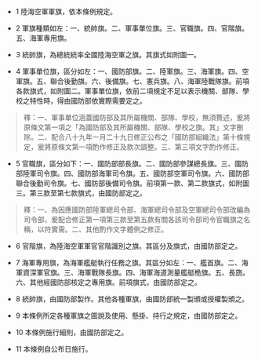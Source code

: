 * 1 陸海空軍軍旗，依本條例規定。

* 2 軍旗種類如左：一、統帥旗。二、軍事單位旗。三、官職旗。四、官階旗。五、海軍專用旗。

* 3 統帥旗，為總統統率全國陸海空軍之旗。其旗式如附圖一。

* 4 軍事單位旗，區分如左：一、國防部旗。二、陸軍旗。三、海軍旗。四、空軍旗。五、聯合後勤旗。六、後備旗。七、憲兵旗。八、海軍陸戰隊旗。前項各款旗式，如附圖二。軍事單位旗，依前二項規定不足以表示機關、部隊、學校之特性時，得由國防部依實際需要定之。

> 釋：一、軍事單位涵蓋國防部及其所屬機關、部隊、學校，無須贅述，爰將原條文第一項之「為國防部及其所屬機關、部隊、學校之旗。其」文字刪除。二、配合八十九年一月二十九日修正公布之「國防部組織法」第十條規定，爰將原條文第一項酌作修正及款次調整。三、第三項文字酌作修正。

* 5 官職旗，區分如下：一、國防部部長旗。二、國防部參謀總長旗。三、國防部陸軍司令旗。四、國防部海軍司令旗。五、國防部空軍司令旗。六、國防部聯合後勤司令旗。七、國防部後備司令旗。前項第一款、第二款旗式，如附圖三。第三款至第七款旗式，由國防部定之。

> 釋：一、為因應國防部陸軍總司令部、海軍總司令部及空軍總司令部改編為司令部，爰配合修正第一項第三款至第五款有關各該司令部司令官職旗之名稱，以符實需。二、其他酌作文字體例之修正。

* 6 官階旗，為陸海空軍軍官官階識別之旗。其區分及旗式，由國防部定之。

* 7 海軍專用旗，為海軍艦艇執行任務之旗。其區分如左：一、艦首旗。二、海軍資深軍官旗。三、海軍戰隊長旗。四、海軍海道測量艦艇桅旗。五、長旒。六、其他經國防部核定之專用旗。前項旗式，由國防部定之。

* 8 統帥旗，由國防部製作。其他各種軍旗，由國防部統一製頒或授權製頒之。

* 9 本條例所定各種軍旗之圖說及使用、懸掛、持行之規定，由國防部定之。

* 10 本條例施行細則，由國防部定之。

* 11 本條例自公布日施行。

